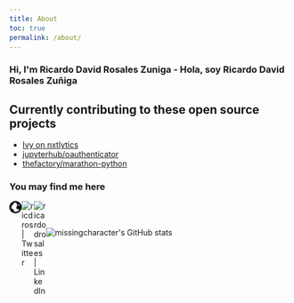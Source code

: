 ```yaml
---
title: About
toc: true
permalink: /about/
---
```


### Hi, I'm Ricardo David Rosales Zuniga - Hola, soy Ricardo David Rosales Zuñiga

## Currently contributing to these open source projects

- [Ivy on nxtlytics](https://github.com/nxtlytics?q=ivy&type=&language=)
- [jupyterhub/oauthenticator](https://github.com/jupyterhub/oauthenticator)
- [thefactory/marathon-python](https://github.com/thefactory/marathon-python)

### You may find me here

<!-- markdownlint-disable MD013 MD033 -->

[<img align="left" alt="ricdros.com" width="22px" src="https://raw.githubusercontent.com/iconic/open-iconic/master/svg/globe.svg" />][website]
[<img align="left" alt="ricdros         | Twitter" width="22px" src="https://cdn.jsdelivr.net/npm/simple-icons@v3/icons/twitter.svg" />][twitter]
[<img align="left" alt="ricardodrosales | LinkedIn" width="22px" src="https://cdn.jsdelivr.net/npm/simple-icons@v3/icons/linkedin.svg" />][linkedin]

<br />

[website]: https://ricdros.com
[twitter]: https://twitter.com/ricdros
[linkedin]: https://www.linkedin.com/in/ricardodrosales/

<br />

![missingcharacter's GitHub stats](https://github-readme-stats.vercel.app/api?username=missingcharacter&show_icons=true)
